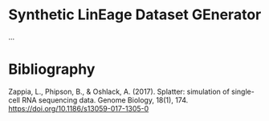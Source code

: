 # Synthetic LinEage Dataset GEnerator

...

# Bibliography

Zappia, L., Phipson, B., & Oshlack, A. (2017). Splatter: simulation of single-cell RNA sequencing data. Genome Biology, 18(1), 174. https://doi.org/10.1186/s13059-017-1305-0